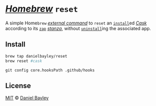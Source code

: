_[Homebrew]_ `reset`
===================
A simple Home`brew` _[external command]_ to `reset` an [`install`]ed _[Cask]_ according to its [`zap`] _[stanza]_, without [`uninstall`]ing the associated app.

Install
-------
~~~ sh
brew tap danielbayley/reset
brew reset #cask
~~~
`git config core.hooksPath .github/hooks`

License
-------
[MIT] © [Daniel Bayley]

[MIT]:                LICENSE.md
[Daniel Bayley]:      https://github.com/danielbayley

[homebrew]:           https://brew.sh
[tap]:                https://docs.brew.sh/Taps
[external command]:   https://docs.brew.sh/External-Commands
[cask]:               https://docs.brew.sh/Cask-Cookbook
[stanza]:             https://docs.brew.sh/Cask-Cookbook#stanzas
[`install`]:          https://docs.brew.sh/Cask-Cookbook#stanza-installer
[`uninstall`]:        https://docs.brew.sh/Cask-Cookbook#stanza-uninstall
[`zap`]:              https://docs.brew.sh/Cask-Cookbook#stanza-zap

